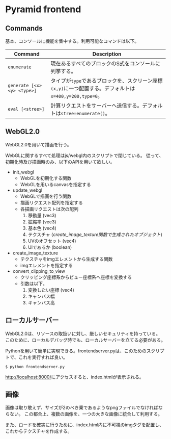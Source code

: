 # Pyramid frontend

## Commands

基本、コンソールに機能を集中する。利用可能なコマンドは以下。

| Command | Description |
| ----- | ----- |
| `enumerate` | 現在あるすべてのブロックのS式をコンソールに列挙する。 |
| `generate [<x> <y> <type>]` | タイプが`type`であるブロックを、スクリーン座標`(x,y)`に一つ配置する。デフォルトは`x=400,y=200,type=0`。 |
| `eval [<stree>]` | 計算リクエストをサーバーへ送信する。デフォルトは`stree=enumerate()`。 |

## WebGL2.0

WebGL2.0を用いて描画を行う。

WebGLに関するすべて処理はjs/webgl内のスクリプトで閉じている。
従って、初期化時及び描画時のみ、以下のAPIを用いて欲しい。

* init_webgl
  * WebGLを初期化する関数
  * WebGLを用いるcanvasを指定する
* update_webgl
  * WebGLで描画を行う関数
  * 描画リクエスト配列を指定する
  * 各描画リクエストは次の配列
    1. 移動量 (vec3)
    2. 拡縮率 (vec3)
    3. 基本色 (vec4)
    4. テクスチャ (*create_image_texture関数で生成されたオブジェクト*)
    5. UVのオフセット (vec4)
    6. UIであるか (boolean)
* create_image_texture
  * テクスチャをimgエレメントから生成する関数
  * imgエレメントを指定する
* convert_clipping_to_view
  * クリッピング座標系からビュー座標系へ座標を変換する
  * 引数は以下。
    1. 変換したい座標 (vec4)
    2. キャンバス幅
    3. キャンバス高

## ローカルサーバー

WebGL2.0は、リソースの取扱いに対し、厳しいセキュリティを持っている。
このために、ローカルデバッグ時でも、ローカルサーバーを立てる必要がある。

Pythonを用いて簡単に実現できる。frontendserver.pyは、このためのスクリプトで、これを実行すれば良い。

```
$ python frontendserver.py
```

[http://localhost:8000/](http://localhost:8000/)にアクセスすると、index.htmlが表示される。

## 画像

画像は取り敢えず、サイズが2のべき乗であるようなpngファイルでなければならない。
この都合上、複数の画像を、一つの大きな画像に統合して利用する。

また、ロードを確実に行うために、index.html内に不可視のimgタグを配置し、これからテクスチャを作成する。
